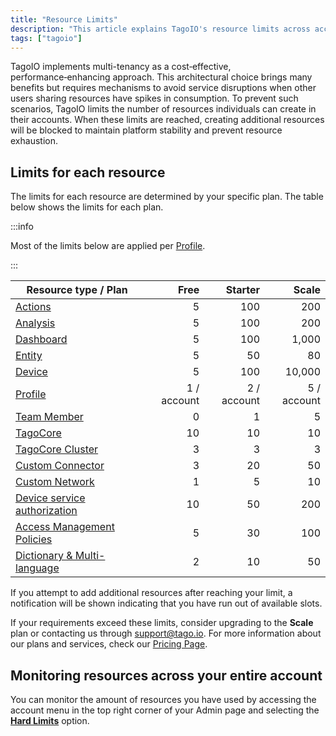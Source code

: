 ```yaml
---
title: "Resource Limits"
description: "This article explains TagoIO's resource limits across account plans and lists the per-plan limits for common resource types, noting that most limits apply per Profile."
tags: ["tagoio"]
---
```


TagoIO implements multi-tenancy as a cost‑effective, performance‑enhancing
approach. This architectural choice brings many benefits but requires mechanisms
to avoid service disruptions when other users sharing resources have spikes in
consumption. To prevent such scenarios, TagoIO limits the number of resources
individuals can create in their accounts. When these limits are reached,
creating additional resources will be blocked to maintain platform stability and
prevent resource exhaustion.

## Limits for each resource

The limits for each resource are determined by your specific plan. The table
below shows the limits for each plan.

:::info

Most of the limits below are applied per [Profile](/docs/tagoio/profiles).

:::

| Resource type / Plan                                                                  |        Free |     Starter |       Scale |
| ------------------------------------------------------------------------------------- | ----------: | ----------: | ----------: |
| [Actions](/docs/tagoio/actions/)                                                      |           5 |         100 |         200 |
| [Analysis](/docs/tagoio/analysis/)                                                    |           5 |         100 |         200 |
| [Dashboard](/tagoio/dashboards/creating-dashboard-tabs.md)                       |           5 |         100 |       1,000 |
| [Entity](/tagoio/getting-started/entities.md)                                    |           5 |          50 |          80 |
| [Device](/docs/tagoio/devices/)                                                       |           5 |         100 |      10,000 |
| [Profile](/docs/tagoio/profiles)                                                      | 1 / account | 2 / account | 5 / account |
| [Team Member](/tagoio/profiles/team-management-sharing-your-profile.md)          |           0 |           1 |           5 |
| [TagoCore](https://tagocore.com/)                                                     |          10 |          10 |          10 |
| [TagoCore Cluster](https://tagocore.com/)                                             |           3 |           3 |           3 |
| [Custom Connector](/tagodeploy/project/configuration/integrations.md)                                      |           3 |          20 |          50 |
| [Custom Network](/tagoio/integrations/general/creating-a-network-integration.md) |           1 |           5 |          10 |
| [Device service authorization](/tagoio/integrations/general/authorization.md)    |          10 |          50 |         200 |
| [Access Management Policies](/docs/tagoio/tagorun/access-management/)                 |           5 |          30 |         100 |
| [Dictionary & Multi-language](/tagoio/tagorun/getting-started/dictionaries.md)   |           2 |          10 |          50 |

If you attempt to add additional resources after reaching your limit, a
notification will be shown indicating that you have run out of available slots.

If your requirements exceed these limits, consider upgrading to the **Scale**
plan or contacting us through support@tago.io. For more information about our
plans and services, check our [Pricing Page](https://tago.io/pricing).

## Monitoring resources across your entire account

You can monitor the amount of resources you have used by accessing the account
menu in the top right corner of your Admin page and selecting the
**[Hard Limits](https://admin.tago.io/limits/hard)** option.
